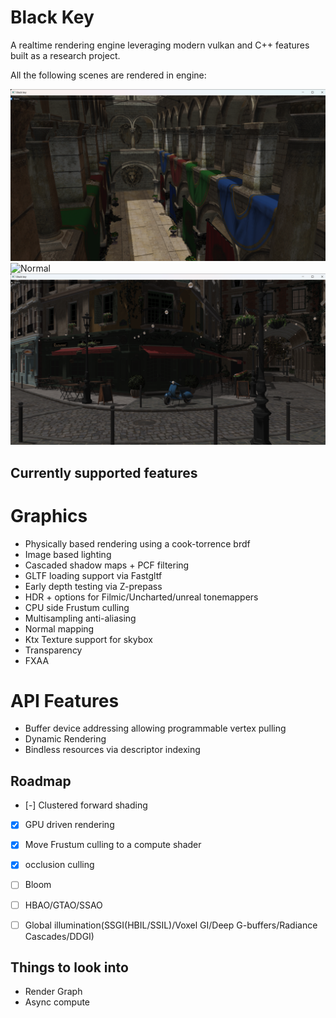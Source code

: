 # Black Key


A realtime rendering engine leveraging modern vulkan and C++ features built as a research project.

All the following scenes are rendered in engine:


![Sponza](images/sponza.png)
![Normal](images/normal.png)
![Bistro](images/bistro.png)

## Currently supported features

# Graphics
* Physically based rendering using a cook-torrence brdf
* Image based lighting
* Cascaded shadow maps + PCF filtering
* GLTF loading support via Fastgltf
* Early depth testing via Z-prepass
* HDR + options for Filmic/Uncharted/unreal tonemappers
* CPU side Frustum culling
* Multisampling anti-aliasing
* Normal mapping
* Ktx Texture support for skybox
* Transparency
* FXAA

# API Features
* Buffer device addressing allowing programmable vertex pulling
* Dynamic Rendering
* Bindless resources via descriptor indexing

##  Roadmap
* [-] Clustered forward shading
* [x] GPU driven rendering
* [x] Move Frustum culling to a compute shader
* [x] occlusion culling
* [ ] Bloom
* [ ] HBAO/GTAO/SSAO
* [ ] Global illumination(SSGI(HBIL/SSIL)/Voxel GI/Deep G-buffers/Radiance Cascades/DDGI)


## Things to look into
* Render Graph
* Async compute


